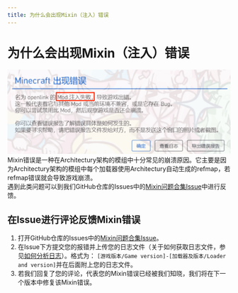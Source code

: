 ```yaml
---
title: 为什么会出现Mixin（注入）错误
---
```


# 为什么会出现Mixin（注入）错误

![MixinError](../imgs/mixin_error.png)  
Mixin错误是一种在Architectury架构的模组中十分常见的崩溃原因。它主要是因为Architectury架构的模组中每个加载器使用Architectury自动生成的refmap，若refmap错误就会导致游戏崩溃。  
遇到此类问题可以到我们GitHub仓库的Issues中的[Mixin问题合集Issue](https://github.com/StarCarefree/OpenLink/issues/82)中进行反馈。

## 在Issue进行评论反馈Mixin错误

1. 打开GitHub仓库的Issues中的[Mixin问题合集Issue](https://github.com/StarCarefree/OpenLink/issues/82)。
2. 在Issue下方提交您的报错并上传您的日志文件（关于如何获取日志文件，参见[如何分析日志](../../解决办法/LogAnalysis)）。格式为：
`[游戏版本/Game version]-[加载器及版本/Loader and version]`并在后面附上您的日志文件。
3. 若我们回复了您的评论，代表您的Mixin错误已经被我们知晓，我们将在下一个版本中修复该Mixin错误。
